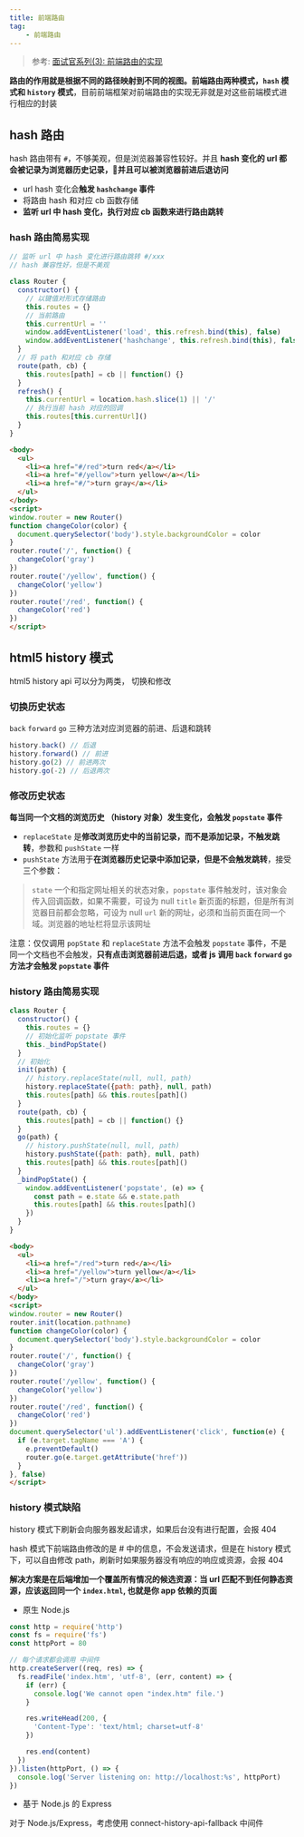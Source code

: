 ```yaml
---
title: 前端路由
tag: 
	- 前端路由
---
```


> 参考: [面试官系列(3): 前端路由的实现](https://juejin.im/post/5ac61da66fb9a028c71eae1b)

**路由的作用就是根据不同的路径映射到不同的视图。前端路由两种模式，`hash` 模式和 `history` 模式**，目前前端框架对前端路由的实现无非就是对这些前端模式进行相应的封装

## hash 路由

hash 路由带有 `#`，不够美观，但是浏览器兼容性较好。并且 **hash 变化的 url 都会被记录为浏览器历史记录，并且可以被浏览器前进后退访问**

- url hash 变化会**触发 `hashchange` 事件**
- 将路由 hash 和对应 cb 函数存储
- **监听 url 中 hash 变化，执行对应 cb 函数来进行路由跳转**

<!-- more -->

### hash 路由简易实现

```js
// 监听 url 中 hash 变化进行路由跳转 #/xxx
// hash 兼容性好，但是不美观

class Router {
  constructor() {
    // 以键值对形式存储路由
    this.routes = {}
    // 当前路由
    this.currentUrl = ''
    window.addEventListener('load', this.refresh.bind(this), false)
    window.addEventListener('hashchange', this.refresh.bind(this), false)
  }
  // 将 path 和对应 cb 存储
  route(path, cb) {
    this.routes[path] = cb || function() {}
  }
  refresh() {
    this.currentUrl = location.hash.slice(1) || '/'
    // 执行当前 hash 对应的回调
    this.routes[this.currentUrl]()
  }
}
```

```html
<body>
  <ul>
    <li><a href="#/red">turn red</a></li>
    <li><a href="#/yellow">turn yellow</a></li>
    <li><a href="#/">turn gray</a></li>
  </ul>
</body>
<script>
window.router = new Router()
function changeColor(color) {
  document.querySelector('body').style.backgroundColor = color
}
router.route('/', function() {
  changeColor('gray')
})
router.route('/yellow', function() {
  changeColor('yellow')
})
router.route('/red', function() {
  changeColor('red')
})
</script>
```

## html5 history 模式

html5 history api 可以分为两类， 切换和修改

### 切换历史状态

`back` `forward` `go` 三种方法对应浏览器的前进、后退和跳转

```js
history.back() // 后退
history.forward() // 前进
history.go(2) // 前进两次
history.go(-2) // 后退两次
```

### 修改历史状态

**每当同一个文档的浏览历史 （history 对象）发生变化，会触发 `popstate` 事件**

- `replaceState` 是**修改浏览历史中的当前记录，而不是添加记录，不触发跳转**，参数和 `pushState` 一样
- `pushState` 方法用于**在浏览器历史记录中添加记录，但是不会触发跳转**，接受三个参数：

> `state` 一个和指定网址相关的状态对象，`popstate` 事件触发时，该对象会传入回调函数，如果不需要，可设为 null 
> `title` 新页面的标题，但是所有浏览器目前都会忽略，可设为 null
> `url` 新的网址，必须和当前页面在同一个域。浏览器的地址栏将显示该网址

注意：仅仅调用 `popState` 和 `replaceState` 方法不会触发 `popstate` 事件，不是同一个文档也不会触发，**只有点击浏览器前进后退，或者 js 调用 `back` `forward` `go` 方法才会触发 `popstate` 事件**

### history 路由简易实现

```js
class Router {
  constructor() {
    this.routes = {}
    // 初始化监听 popstate 事件
    this._bindPopState()
  }
  // 初始化
  init(path) {
    // history.replaceState(null, null, path)
    history.replaceState({path: path}, null, path)
    this.routes[path] && this.routes[path]()
  }
  route(path, cb) {
    this.routes[path] = cb || function() {}
  }
  go(path) {
    // history.pushState(null, null, path)
    history.pushState({path: path}, null, path)
    this.routes[path] && this.routes[path]()
  }
  _bindPopState() {
    window.addEventListener('popstate', (e) => {
      const path = e.state && e.state.path
      this.routes[path] && this.routes[path]()
    })
  }
}
```

```html
<body>
  <ul>
    <li><a href="/red">turn red</a></li>
    <li><a href="/yellow">turn yellow</a></li>
    <li><a href="/">turn gray</a></li>
  </ul>
</body>
<script>
window.router = new Router()
router.init(location.pathname)
function changeColor(color) {
  document.querySelector('body').style.backgroundColor = color
}
router.route('/', function() {
  changeColor('gray')
})
router.route('/yellow', function() {
  changeColor('yellow')
})
router.route('/red', function() {
  changeColor('red')
})
document.querySelector('ul').addEventListener('click', function(e) {
  if (e.target.tagName === 'A') {
    e.preventDefault()
    router.go(e.target.getAttribute('href'))
  }
}, false)
</script>
```

### history 模式缺陷

history 模式下刷新会向服务器发起请求，如果后台没有进行配置，会报 404

hash 模式下前端路由修改的是 # 中的信息，不会发送请求，但是在 history 模式下，可以自由修改 path，刷新时如果服务器没有响应的响应或资源，会报 404

**解决方案是在后端增加一个覆盖所有情况的候选资源：当 url 匹配不到任何静态资源，应该返回同一个 `index.html`, 也就是你 app 依赖的页面**

- 原生 Node.js

```js
const http = require('http')
const fs = require('fs')
const httpPort = 80

// 每个请求都会调用 中间件
http.createServer((req, res) => {
  fs.readFile('index.htm', 'utf-8', (err, content) => {
    if (err) {
      console.log('We cannot open "index.htm" file.')
    }

    res.writeHead(200, {
      'Content-Type': 'text/html; charset=utf-8'
    })

    res.end(content)
  })
}).listen(httpPort, () => {
  console.log('Server listening on: http://localhost:%s', httpPort)
})
```

- 基于 Node.js 的 Express

对于 Node.js/Express，考虑使用 connect-history-api-fallback 中间件